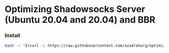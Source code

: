 # Optimizing Shadowsocks Server (Ubuntu 20.04 and 20.04) and BBR

### Install
```bash
bash -c "$(curl -L https://raw.githubusercontent.com/azadrahorg/optimizingSSServer/main/optimizingSSServer.sh)"
```
